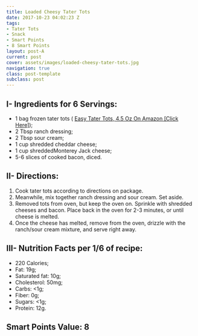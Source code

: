 ```yaml
---
title: Loaded Cheesy Tater Tots
date: 2017-10-23 04:02:23 Z
tags:
- Tater Tots
- Snack
- Smart Points
- 8 Smart Points
layout: post-A
current: post
cover: assets/images/loaded-cheesy-tater-tots.jpg
navigation: true
class: post-template
subclass: post
---
```


## I- Ingredients for 6 Servings:

* 1 bag frozen tater tots ( <a href="https://amzn.to/2mS3zew">Easy Tater Tots, 4.5 Oz On Amazon [Click Here]</a>);
* 2 Tbsp ranch dressing;
* 2 Tbsp sour cream;
* 1 cup shredded cheddar cheese;
* 1 cup shreddedMonterey Jack cheese;
* 5-6 slices of cooked bacon, diced.

## II- Directions:

1. Cook tater tots according to directions on package.
1. Meanwhile, mix together ranch dressing and sour cream. Set aside.
1. Removed tots from oven, but keep the oven on. Sprinkle with shredded cheeses and bacon. Place back in the oven for 2-3 minutes, or until cheese is melted.
1. Once the cheese has melted, remove from the oven, drizzle with the ranch/sour cream mixture, and serve right away.

## III- Nutrition Facts per 1/6 of recipe:

* 220 Calories;
* Fat: 19g;
* Saturated fat: 10g;
* Cholesterol: 50mg;
* Carbs: <1g;
* Fiber: 0g;
* Sugars: <1g;
* Protein: 12g.

## Smart Points Value: 8
